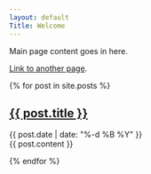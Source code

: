 ```yaml
---
layout: default
Title: Welcome
---
```


Main page content goes in here.

[Link to another page](./another-page.html).

{% for post in site.posts %}

<article class='post'>
  <h1 class='post-title'>
    <a href="{{ site.path }}{{ post.url }}">
      {{ post.title }}
    </a>
  </h1>
  <div class="post-date">{{ post.date | date: "%-d %B %Y" }}</div>
  {{ post.content }}
</article>

{% endfor %}
